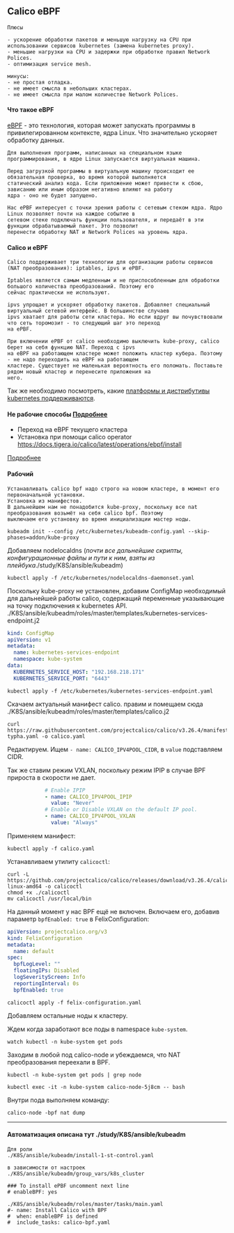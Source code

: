 ## Calico eBPF

```
Плюсы

- ускорение обработки пакетов и меньшую нагрузку на CPU при использовании сервисов kubernetes (замена kubernetes proxy).
- меньшие нагрузки на CPU и задержки при обработке правил Network Polices.
- оптимизация service mesh.

минусы:
- не простая отладка.
- не имеет смысла в небольших кластерах.
- не имеет смысла при малом количестве Network Polices.
```
#### Что такое eBPF

[eBPF](https://ebpf.io/) - это технология, которая может запускать программы в привилегированном контексте, ядра 
Linux. Что значительно ускоряет обработку данных.
```
Для выполнения программ, написанных на специальном языке программирования, в ядре Linux запускается виртуальная машина.

Перед загрузкой программы в виртуальную машину происходит ее обязательная проверка, во время которой выполняется
статический анализ кода. Если приложение может привести к сбою, зависанию или иным образом негативно влияют на работу 
ядра - оно не будет запущено.

Нас ePBF интересует с точки зрения работы с сетевым стеком ядра. Ядро Linux позволяет почти на каждое событие в
сетевом стеке подключать функции пользователя, и передаёт в эти функции обрабатываемый пакет. Это позволит
перенести обработку NAT и Network Polices на уровень ядра.
```
#### Calico и eBPF
```
Calico поддерживает три технологии для организации работы сервисов (NAT преобразования): iptables, ipvs и ePBF.

Iptables является самым медленным и не приспособленным для обработки большого количества преобразований. Поэтому его
сейчас практически не используют.

ipvs упрощает и ускоряет обработку пакетов. Добавляет специальный виртуальный сетевой интерфейс. В большинстве случаев
ipvs хватает для работы сети кластера. Но если вдруг вы почувствовали что сеть торомозит - то следующий шаг это переход 
на ePBF.

При включении ePBF от calico необходимо выключить kube-proxy, calico берет на себя функцию NAT. Переход с ipvs 
на eBPF на работающем кластере может положить кластер кубера. Поэтому - не надо переходить на eBPF на работающем 
кластере. Существует не маленькая вероятность его поломать. Поставьте рядом новый кластер и перенесите приложения на
него.
```
Так же необходимо посмотреть, какие 
[платформы и дистрибутивы kubernetes поддерживаются](https://docs.tigera.io/calico/latest/operations/ebpf/enabling-ebpf#supported).


#### Не рабочие способы [Подробнее](https://github.com/BigKAA/youtube/blob/master/net/06-calico%20ebpf/README.md)
- Переход на eBPF текущего кластера
- Установка при помощи calico operator https://docs.tigera.io/calico/latest/operations/ebpf/install

[Подробнее](https://github.com/BigKAA/youtube/blob/master/net/06-calico%20ebpf/README.md)
#### Рабочий

```
Устанавливать calico bpf надо строго на новом кластере, в момент его первоначальной установки.
Установка из манифестов. 
В дальнейшем нам не понадобится kube-proxy, поскольку все nat преобразования возьмёт на себя calico bpf. Поэтому
выключаем его установку во время инициализации мастер ноды.  
```
```shell
kubeadm init --config /etc/kubernetes/kubeadm-config.yaml --skip-phases=addon/kube-proxy
```

Добавляем nodelocaldns (_почти все дальнейшие скрипты, конфигурационные файлы и пути к ним, взяты из плейбука_./study/K8S/ansible/kubeadm)

```shell
kubectl apply -f /etc/kubernetes/nodelocaldns-daemonset.yaml
```

Поскольку kube-proxy не установлен, добавим ConfigMap необходимый для дальнейшей работы calico, содержащий переменные
указывающие на точку подключения к kubernetes API.  ./K8S/ansible/kubeadm/roles/master/templates/kubernetes-services-endpoint.j2

```yaml
kind: ConfigMap
apiVersion: v1
metadata:
  name: kubernetes-services-endpoint
  namespace: kube-system
data:
  KUBERNETES_SERVICE_HOST: "192.168.218.171"
  KUBERNETES_SERVICE_PORT: "6443"
```

```shell
kubectl apply -f /etc/kubernetes/kubernetes-services-endpoint.yaml
```

Скачаем актуальный манифест calico. правим и помещаем сюда ./K8S/ansible/kubeadm/roles/master/templates/calico.j2

```shell
curl https://raw.githubusercontent.com/projectcalico/calico/v3.26.4/manifests/calico-typha.yaml -o calico.yaml
```

Редактируем. Ищем `- name: CALICO_IPV4POOL_CIDR`, в `value` подставляем CIDR.

Так же ставим режим VXLAN, поскольку режим IPIP в случае BPF прироста в скорости не дает.

```yaml
            # Enable IPIP
            - name: CALICO_IPV4POOL_IPIP
              value: "Never"
            # Enable or Disable VXLAN on the default IP pool.
            - name: CALICO_IPV4POOL_VXLAN
              value: "Always"
```

Применяем манифест:

```shell
kubectl apply -f calico.yaml
```

Устанавливаем утилиту `calicoctl`:

```shell
curl -L https://github.com/projectcalico/calico/releases/download/v3.26.4/calicoctl-linux-amd64 -o calicoctl
chmod +x ./calicoctl
mv calicoctl /usr/local/bin
```

На данный момент у нас BPF ещё не включен. Включаем его, добавив параметр `bpfEnabled: true` в FelixConfiguration:

```yaml
apiVersion: projectcalico.org/v3
kind: FelixConfiguration
metadata:
  name: default
spec:
  bpfLogLevel: ""
  floatingIPs: Disabled
  logSeverityScreen: Info
  reportingInterval: 0s
  bpfEnabled: true
```

```shell
calicoctl apply -f felix-configuration.yaml
```

Добавляем остальные ноды к кластеру.

Ждем когда заработают все поды в namespace `kube-system`.

```shell
watch kubectl -n kube-system get pods
```

Заходим в любой под calico-node и убеждаемся, что NAT преобразования переехали в BPF.

```shell
kubectl -n kube-system get pods | grep node
```

```shell
kubectl exec -it -n kube-system calico-node-5j8cm -- bash
```

Внутри пода выполняем команду:

```shell
calico-node -bpf nat dump
```

------------------------
#### Автоматизация описана тут  ./study/K8S/ansible/kubeadm
```
Для роли 
./K8S/ansible/kubeadm/install-1-st-control.yaml

в зависимости от настроек
./K8S/ansible/kubeadm/group_vars/k8s_cluster

### To install ePBF uncomment next line
# enableBPF: yes

./K8S/ansible/kubeadm/roles/master/tasks/main.yaml
#- name: Install Calico with BPF
#  when: enableBPF is defined
#  include_tasks: calico-bpf.yaml


```
